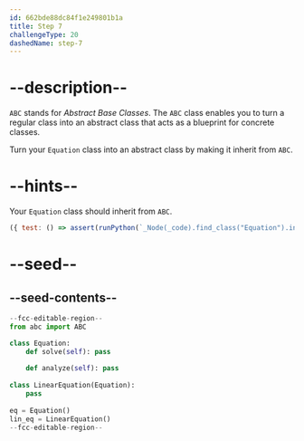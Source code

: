 ```yaml
---
id: 662bde88dc84f1e249801b1a
title: Step 7
challengeType: 20
dashedName: step-7
---
```


# --description--

`ABC` stands for *Abstract Base Classes*. The `ABC` class enables you to turn a regular class into an abstract class that acts as a blueprint for concrete classes.

Turn your `Equation` class into an abstract class by making it inherit from `ABC`.

# --hints--

Your `Equation` class should inherit from `ABC`.

```js
({ test: () => assert(runPython(`_Node(_code).find_class("Equation").inherits_from("ABC")`)) })
```

# --seed--

## --seed-contents--

```py
--fcc-editable-region--
from abc import ABC

class Equation:
    def solve(self): pass
        
    def analyze(self): pass
        
class LinearEquation(Equation):
    pass
    
eq = Equation()
lin_eq = LinearEquation()
--fcc-editable-region--
```
